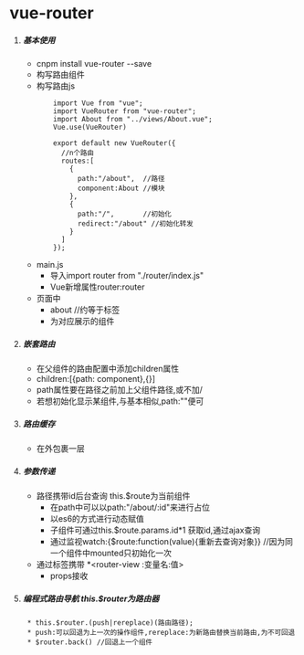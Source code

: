# vue-router
1. ##### 基本使用
    * cnpm install vue-router --save
    * 构写路由组件
    * 构写路由js
        ```
            import Vue from "vue";
            import VueRouter from "vue-router";
            import About from "../views/About.vue";
            Vue.use(VueRouter)
            
            export default new VueRouter({
              //n个路由
              routes:[
                {
                  path:"/about",  //路径
                  component:About //模块
                },
                {
                  path:"/",       //初始化
                  redirect:"/about" //初始化转发
                }
              ]
            });
        ```
    * main.js
        * 导入import router from "./router/index.js"
        * Vue新增属性router:router
    * 页面中
        * <router-link to="/about">about</router-link> //约等于<a>标签
        * <router-view></router-view> 为对应展示的组件
2. ##### 嵌套路由
    * 在父组件的路由配置中添加children属性
    * children:[{path: component},{}]
    * path属性要在路径之前加上父组件路径,或不加/
    * 若想初始化显示某组件,与基本相似,path:""便可
3. ##### 路由缓存
    * 在<router-view>外包裹一层<keep-alive>
4. ##### 参数传递
    * 路径携带id后台查询 this.$route为当前组件
        * 在path中可以以path:"/about/:id"来进行占位
        * <router-link :to="`/about/${val.id}`"> 以es6的方式进行动态赋值
        * 子组件可通过this.$route.params.id*1 获取id,通过ajax查询
        * 通过监视watch:{$route:function(value){重新去查询对象}} //因为同一个组件中mounted只初始化一次
    * 通过标签携带
        *<router-view :变量名:值></router-view>
        * props接收
5. ##### 编程式路由导航  this.$router为路由器
        * this.$router.(push|rereplace)(路由路径);
        * push:可以回退为上一次的操作组件,rereplace:为新路由替换当前路由,为不可回退
        * $router.back() //回退上一个组件
    